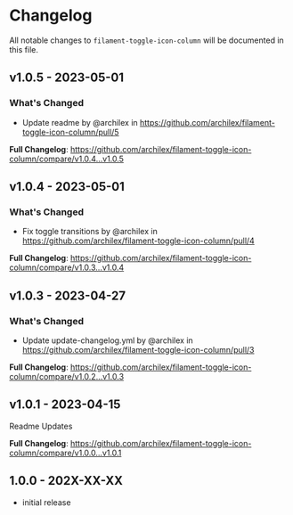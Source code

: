# Changelog

All notable changes to `filament-toggle-icon-column` will be documented in this file.

## v1.0.5 - 2023-05-01

### What's Changed

- Update readme by @archilex in https://github.com/archilex/filament-toggle-icon-column/pull/5

**Full Changelog**: https://github.com/archilex/filament-toggle-icon-column/compare/v1.0.4...v1.0.5

## v1.0.4 - 2023-05-01

### What's Changed

- Fix toggle transitions by @archilex in https://github.com/archilex/filament-toggle-icon-column/pull/4

**Full Changelog**: https://github.com/archilex/filament-toggle-icon-column/compare/v1.0.3...v1.0.4

## v1.0.3 - 2023-04-27

### What's Changed

- Update update-changelog.yml by @archilex in https://github.com/archilex/filament-toggle-icon-column/pull/3

**Full Changelog**: https://github.com/archilex/filament-toggle-icon-column/compare/v1.0.2...v1.0.3

## v1.0.1 - 2023-04-15

Readme Updates

**Full Changelog**: https://github.com/archilex/filament-toggle-icon-column/compare/v1.0.0...v1.0.1

## 1.0.0 - 202X-XX-XX

- initial release
